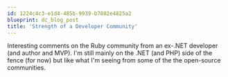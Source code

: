 ```yaml
---
id: 1224c4c3-e1d4-485b-9939-b7802e4825a2
blueprint: dc_blog_post
title: 'Strength of a Developer Community'
---
```

Interesting comments on the Ruby community from an ex-.NET developer (and author and MVP). I'm still mainly on the .NET (and PHP) side of the fence (for now) but like what I'm seeing from some of the the open-source communities.